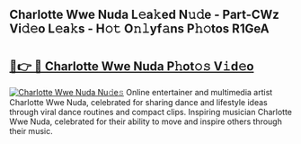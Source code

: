 ## Charlotte Wwe Nuda L𝚎a𝚔ed N𝚞𝚍e - Part-CWz Vi𝚍𝚎o L𝚎a𝚔s - H𝚘𝚝 O𝚗𝚕yf𝚊ns P𝚑𝚘tos R1GeA

# <h2><a href="http://kf71d3.oniu.top/?m=Charlotte+Wwe+Nuda">🔗👉 🔴 Charlotte Wwe Nuda P𝚑ot𝚘𝚜 V𝚒d𝚎o</a></h2>

[![Charlotte Wwe Nuda Nu𝚍e𝚜](https://i.imgur.com/0qMVB7G.gif)](http://kf71d3.oniu.top/?m=Charlotte+Wwe+Nuda)
Online entertainer and multimedia artist Charlotte Wwe Nuda, celebrated for sharing dance and lifestyle ideas through viral dance routines and compact clips. Inspiring musician Charlotte Wwe Nuda, celebrated for their ability to move and inspire others through their music.  
